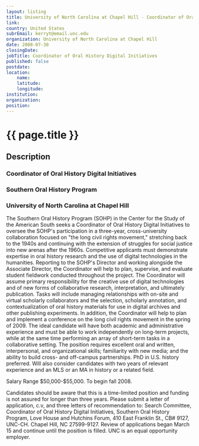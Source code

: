 ```yaml
---
layout: listing
title: University of North Carolina at Chapel Hill - Coordinator of Oral History Digital Initiatives
link:
country: United States
subrEmail: kerryt@email.unc.edu
organization: University of North Carolina at Chapel Hill 
date: 2008-07-30
closingDate: 
jobTitle: Coordinator of Oral History Digital Initiatives
published: false
postdate:
location:
    name: 
    latitude: 
    longitude: 
institution: 
organization: 
position: 
--- 
```



# {{ page.title }}

## Description


<h3>Coordinator of Oral History Digital Initiatives</h3>
<h3>Southern Oral History Program</h3>
<h3>University of North Carolina at Chapel Hill</h3>

<p>The Southern Oral History Program (SOHP) in the Center for the Study
of the American South seeks a Coordinator of Oral History Digital
Initiatives to oversee the SOHP's participation in a three-year,
cross-university collaboration focused on "the long civil rights
movement," stretching back to the 1940s and continuing with the
extension of struggles for social justice into new arenas after the
1960s. Competitive applicants must demonstrate expertise in oral
history research and the use of digital technologies in the
humanities. Reporting to the SOHP's Director and working alongside
the Associate Director, the Coordinator will help to plan, supervise,
and evaluate student fieldwork conducted throughout the project. The
Coordinator will assume primary responsibility for the creative use
of digital technologies and of new forms of collaborative research,
interpretation, and ultimately publication. Tasks will include
managing relationships with on-site and virtual scholarly
collaborators and the selection, scholarly annotation, and
contextualization of oral history materials for use in digital
archives and other publishing experiments. In addition, the
Coordinator will help to plan and implement a conference on the long
civil rights movement in the spring of 2009. The ideal candidate will
have both academic and administrative experience and must be able to
work independently on long-term projects, while at the same time
performing an array of short-term tasks in a collaborative setting.
The position requires excellent oral and written, interpersonal, and
organizational skills; familiarity with new media; and the ability to
build cross- and off-campus partnerships. PhD in U.S. history
preferred. Will also consider candidates with two years of relevant
experience and an MLS or an MA in history or a related field.
</p>
<p>
Salary Range $50,000-$55,000.
To begin fall 2008.
</p>
<p>
Candidates should be aware that this is a time-limited position and
funding is not assured for longer than three years. Please submit a
letter of application, c.v, and three letters of recommendation to:
Search Committee, Coordinator of Oral History Digital Initiatives,
Southern Oral History Program, Love House and Hutchins Forum, 410
East Franklin St., CB# 9127, UNC-CH. Chapel Hill, NC 27599-9127.
Review of applications began March 15 and continue until the position
is filled. UNC is an equal opportunity employer. 
</p>
